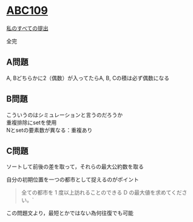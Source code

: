 # [ABC109](https://beta.atcoder.jp/contests/abc109)  
[私のすべての提出](https://beta.atcoder.jp/contests/abc109/submissions?f.Task=&f.Language=&f.Status=&f.User=tokizo)  
  
全完  
  
## A問題  
A, Bどちらかに2（偶数）が入ってたらA, B, Cの積は必ず偶数になる  
  
## B問題  
こういうのはシミュレーションと言うのだろうか  
重複排除にsetを使用  
Nとsetの要素数が異なる：重複あり  
  
## C問題  
ソートして前後の差を取って，それらの最大公約数を取る  
  
自分の初期位置を一つの都市として捉えるのがポイント  

>全ての都市を 1 度以上訪れることのできる D の最大値を求めてください。` 

この問題文より，最短とかではない為何往復でも可能  
